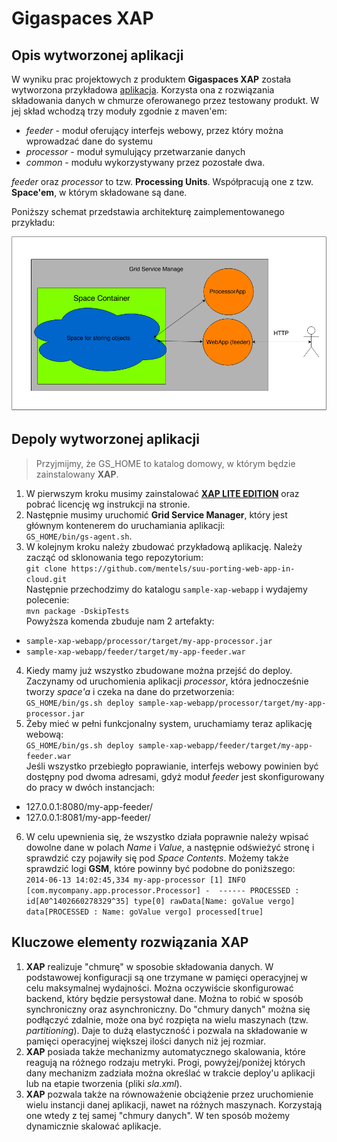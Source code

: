 # Gigaspaces XAP #

## Opis wytworzonej aplikacji ##

W wyniku prac projektowych z produktem **Gigaspaces XAP** została wytworzona
przykładowa [aplikacja](/sample-xap-webapp). Korzysta ona z rozwiązania
składowania danych w chmurze oferowanego przez testowany produkt. W jej
skład wchodzą trzy moduły zgodnie z maven'em:
* *feeder* - moduł oferujący interfejs webowy, przez który można wprowadzać
dane do systemu
* *processor* - moduł symulujący przetwarzanie danych
* *common* - modułu wykorzystywany przez pozostałe dwa.

*feeder* oraz *processor* to tzw. **Processing Units**. Współpracują
one z tzw. **Space'em**, w którym składowane są dane.

Poniższy schemat przedstawia architekturę zaimplementowanego przykładu:

![alt text](/xap_sample.png)

## Depoly wytworzonej aplikacji ##

> Przyjmijmy, że GS_HOME to katalog domowy, w którym będzie zainstalowany
**XAP**.

1. W pierwszym kroku musimy zainstalować
**[XAP LITE EDITION](http://www.gigaspaces.com/xap-download)** oraz
pobrać licencję wg instrukcji na stronie.
2. Następnie musimy uruchomić **Grid Service Manager**, który jest
głównym kontenerem do uruchamiania aplikacji:  
`GS_HOME/bin/gs-agent.sh`.
3. W kolejnym kroku należy zbudować przykładową aplikację. Należy zacząć
od sklonowania tego repozytorium:  
`git clone https://github.com/mentels/suu-porting-web-app-in-cloud.git`  
Następnie przechodzimy do katalogu `sample-xap-webapp` i wydajemy
polecenie:  
`mvn package -DskipTests`  
Powyższa komenda zbuduje nam 2 artefakty:  
 * `sample-xap-webapp/processor/target/my-app-processor.jar`
 * `sample-xap-webapp/feeder/target/my-app-feeder.war`
4. Kiedy mamy już wszystko zbudowane można przejść do deploy. Zaczynamy
od uruchomienia aplikacji *processor*, która jednocześnie tworzy
*space'a* i czeka na dane do przetworzenia:  
`GS_HOME/bin/gs.sh deploy sample-xap-webapp/processor/target/my-app-processor.jar`
5. Żeby mieć w pełni funkcjonalny system, uruchamiamy teraz aplikację
webową:  
`GS_HOME/bin/gs.sh deploy sample-xap-webapp/feeder/target/my-app-feeder.war`  
Jeśli wszystko przebiegło poprawianie, interfejs webowy powinien być
dostępny pod dwoma adresami, gdyż moduł *feeder* jest skonfigurowany
do pracy w dwóch instancjach:  
 * 127.0.0.1:8080/my-app-feeder/  
 * 127.0.0.1:8081/my-app-feeder/  
6. W celu upewnienia się, że wszystko działa poprawnie należy wpisać
dowolne dane w polach *Name* i *Value*, a następnie odświeżyć stronę
i sprawdzić czy pojawiły się pod *Space Contents*. Możemy także sprawdzić
logi **GSM**, które powinny być podobne do poniższego:  
`2014-06-13 14:02:45,334 my-app-processor [1]
INFO [com.mycompany.app.processor.Processor] -  ------
PROCESSED : id[A0^1402660278329^35] type[0]
rawData[Name: goValue vergo] data[PROCESSED : Name: goValue vergo]
processed[true]`

## Kluczowe elementy rozwiązania XAP ##

1. **XAP** realizuje "chmurę" w sposobie składowania danych. W podstawowej
konfiguracji są one trzymane w pamięci operacyjnej w celu maksymalnej
wydajności. Można oczywiście skonfigurować backend, który będzie persystował
dane. Można to robić w sposób synchroniczny oraz asynchroniczny. Do
"chmury danych" można się podłączyć zdalnie, może ona być rozpięta na wielu
maszynach (tzw. *partitioning*). Daje to dużą elastyczność i pozwala
na składowanie w pamięci operacyjnej większej ilości danych niż jej rozmiar.
2. **XAP** posiada także mechanizmy automatycznego skalowania, które reagują
na różnego rodzaju metryki. Progi, powyżej/poniżej których dany
mechanizm zadziała można określać w trakcie deploy'u aplikacji lub na etapie
tworzenia (pliki *sla.xml*).
3. **XAP** pozwala także na równoważenie obciążenie przez uruchomienie
wielu instancji danej aplikacji, nawet na różnych maszynach. Korzystają
one wtedy z tej samej "chmury danych". W ten sposób możemy dynamicznie
skalować aplikacje.






